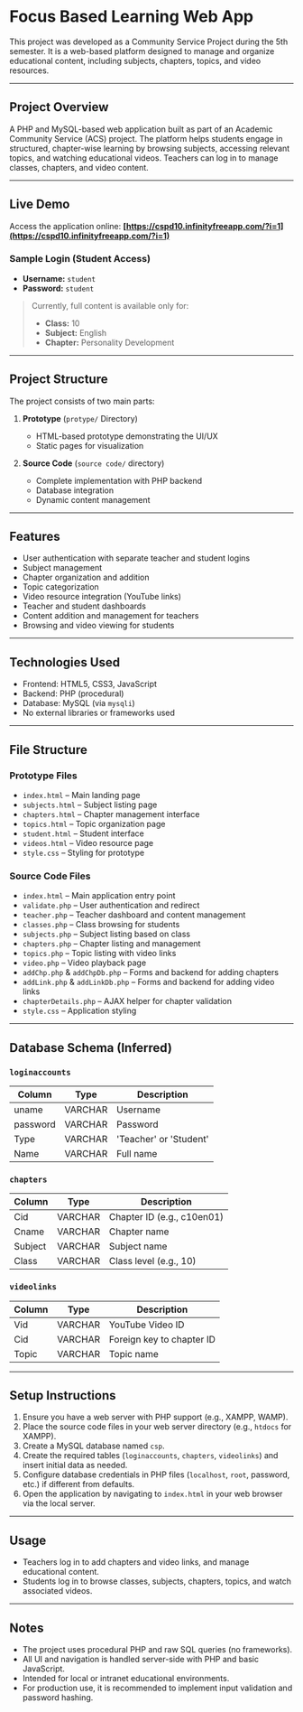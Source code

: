 # Focus Based Learning Web App

This project was developed as a Community Service Project during the 5th semester. It is a web-based platform designed to manage and organize educational content, including subjects, chapters, topics, and video resources.

---

## Project Overview

A PHP and MySQL-based web application built as part of an Academic Community Service (ACS) project. The platform helps students engage in structured, chapter-wise learning by browsing subjects, accessing relevant topics, and watching educational videos. Teachers can log in to manage classes, chapters, and video content.

---



## Live Demo

Access the application online:
**[https://cspd10.infinityfreeapp.com/?i=1](https://cspd10.infinityfreeapp.com/?i=1)**

### Sample Login (Student Access)

* **Username:** `student`
* **Password:** `student`

> Currently, full content is available only for:
>
> * **Class:** 10
> * **Subject:** English
> * **Chapter:** Personality Development



---

## Project Structure

The project consists of two main parts:

1. **Prototype** (`protype/` Directory)

   * HTML-based prototype demonstrating the UI/UX
   * Static pages for visualization

2. **Source Code** (`source code/` directory)

   * Complete implementation with PHP backend
   * Database integration
   * Dynamic content management

---

## Features

* User authentication with separate teacher and student logins
* Subject management
* Chapter organization and addition
* Topic categorization
* Video resource integration (YouTube links)
* Teacher and student dashboards
* Content addition and management for teachers
* Browsing and video viewing for students

---

## Technologies Used

* Frontend: HTML5, CSS3, JavaScript
* Backend: PHP (procedural)
* Database: MySQL (via `mysqli`)
* No external libraries or frameworks used

---

## File Structure

### Prototype Files

* `index.html` – Main landing page
* `subjects.html` – Subject listing page
* `chapters.html` – Chapter management interface
* `topics.html` – Topic organization page
* `student.html` – Student interface
* `videos.html` – Video resource page
* `style.css` – Styling for prototype

### Source Code Files

* `index.html` – Main application entry point
* `validate.php` – User authentication and redirect
* `teacher.php` – Teacher dashboard and content management
* `classes.php` – Class browsing for students
* `subjects.php` – Subject listing based on class
* `chapters.php` – Chapter listing and management
* `topics.php` – Topic listing with video links
* `video.php` – Video playback page
* `addChp.php` & `addChpDb.php` – Forms and backend for adding chapters
* `addLink.php` & `addLinkDb.php` – Forms and backend for adding video links
* `chapterDetails.php` – AJAX helper for chapter validation
* `style.css` – Application styling

---

## Database Schema (Inferred)

### `loginaccounts`

| Column   | Type    | Description            |
| -------- | ------- | ---------------------- |
| uname    | VARCHAR | Username               |
| password | VARCHAR | Password               |
| Type     | VARCHAR | 'Teacher' or 'Student' |
| Name     | VARCHAR | Full name              |

### `chapters`

| Column  | Type    | Description                |
| ------- | ------- | -------------------------- |
| Cid     | VARCHAR | Chapter ID (e.g., c10en01) |
| Cname   | VARCHAR | Chapter name               |
| Subject | VARCHAR | Subject name               |
| Class   | VARCHAR | Class level (e.g., 10)     |

### `videolinks`

| Column | Type    | Description               |
| ------ | ------- | ------------------------- |
| Vid    | VARCHAR | YouTube Video ID          |
| Cid    | VARCHAR | Foreign key to chapter ID |
| Topic  | VARCHAR | Topic name                |

---

## Setup Instructions

1. Ensure you have a web server with PHP support (e.g., XAMPP, WAMP).
2. Place the source code files in your web server directory (e.g., `htdocs` for XAMPP).
3. Create a MySQL database named `csp`.
4. Create the required tables (`loginaccounts`, `chapters`, `videolinks`) and insert initial data as needed.
5. Configure database credentials in PHP files (`localhost`, `root`, password, etc.) if different from defaults.
6. Open the application by navigating to `index.html` in your web browser via the local server.

---

## Usage

* Teachers log in to add chapters and video links, and manage educational content.
* Students log in to browse classes, subjects, chapters, topics, and watch associated videos.

---

## Notes

* The project uses procedural PHP and raw SQL queries (no frameworks).
* All UI and navigation is handled server-side with PHP and basic JavaScript.
* Intended for local or intranet educational environments.
* For production use, it is recommended to implement input validation and password hashing.


